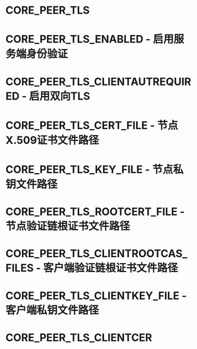 # CORE_PEER_TLS
# CORE_PEER_TLS_ENABLED - 启用服务端身份验证
# CORE_PEER_TLS_CLIENTAUTREQUIRED - 启用双向TLS
# CORE_PEER_TLS_CERT_FILE - 节点X.509证书文件路径
# CORE_PEER_TLS_KEY_FILE - 节点私钥文件路径
# CORE_PEER_TLS_ROOTCERT_FILE - 节点验证链根证书文件路径
# CORE_PEER_TLS_CLIENTROOTCAS_FILES - 客户端验证链根证书文件路径
# CORE_PEER_TLS_CLIENTKEY_FILE - 客户端私钥文件路径
# CORE_PEER_TLS_CLIENTCER